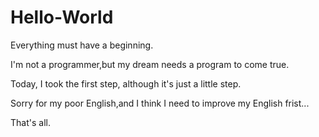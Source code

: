 # Hello-World

Everything must have a beginning.

I'm not a programmer,but my dream needs a program to come true.

Today, I took the first step, although it's just a little step.

Sorry for my poor English,and I think I need to improve my English frist...

That's all.
